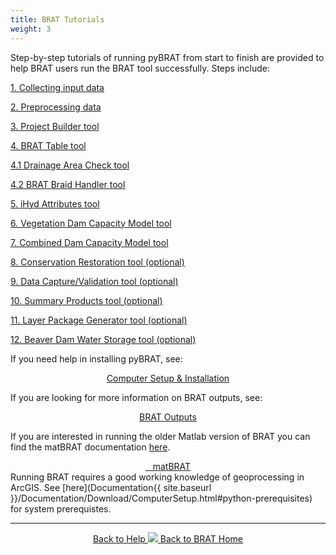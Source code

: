 ```yaml
---
title: BRAT Tutorials
weight: 3
---
```


Step-by-step tutorials of running pyBRAT from start to finish are provided to help BRAT users run the BRAT tool successfully. Steps include:

[1. Collecting input data](/Documentation/Tutorials/1-InputData.html)

[2. Preprocessing data](/Documentation/Tutorials/2-Preprocessing.html)

[3. Project Builder tool](/Documentation/Tutorials/3-BRATProjectBuilder.html)

[4. BRAT Table tool](/Documentation/Tutorials/4-BRATTableTool.html)

[4.1 Drainage Area Check tool](/Documentation/Tutorials/4.1-DrainageAreaCheck.html)

[4.2 BRAT Braid Handler tool](/Documentation/Tutorials/4.2-BRATBraidHandler.html)

[5. iHyd Attributes tool](/Documentation/Tutorials/5-iHydAttributes.html)

[6. Vegetation Dam Capacity Model tool](/Documentation/Tutorials/6-BRATVegetationFIS.html)

[7. Combined Dam Capacity Model tool](/Documentation/Tutorials/7-BRATCombinedFIS.html)

[8. Conservation Restoration tool (optional)](/Documentation/Tutorials/8-ConservationRestoration.html)

[9. Data Capture/Validation tool (optional)](/Documentation/Tutorials/9-DataValidation.html)

[10. Summary Products tool (optional)](/Documentation/Tutorials/10-LayerPackageGenerator.html)

[11. Layer Package Generator tool (optional)](/Documentation/Tutorials/11-SummaryProduct.html)

[12. Beaver Dam Water Storage tool (optional)](/Documentation/Tutorials/12-BDWS.html)






If you need help in installing pyBRAT, see:

<div align="center">
	<a class="hollow button" href="{{ site.baseurl }}/Documentation/Download/ComputerSetup"><i class="fa fa-puzzle-piece"></i> Computer Setup & Installation </a>
</div>


If you are looking for more information on BRAT outputs, see:

<div align="center">
	<a class="hollow button" href="{{ site.baseurl }}/BRATData/Outputs"><i class="fa fa-puzzle-piece"></i> BRAT Outputs </a>
</div>


If you are interested in running the older Matlab version of BRAT you can find the matBRAT documentation [here](https://riverscapes.github.io/matBRAT/).

<div align="center">
	<a class="hollow button" href="https://github.com/Riverscapes/matBRAT"> <i class="fa fa-github"></i>&nbsp;&nbsp; matBRAT  </a>
</div>
Running BRAT requires a good working knowledge of geoprocessing in ArcGIS.  See [here](Documentation{{ site.baseurl }}/Documentation/Download/ComputerSetup.html#python-prerequisites) for system prerequistes. 

------
<div align="center">
	<a class="hollow button" href="{{ site.baseurl }}/Documentation"><i class="fa fa-info-circle"></i> Back to Help </a>
	<a class="hollow button" href="{{ site.baseurl }}/"><img src="{{ site.baseurl }}/assets/images/favicons/favicon-16x16.png">  Back to BRAT Home </a>  
</div>

